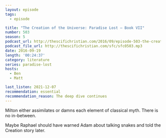 ```yaml
---
layout: episode
tags:
  - episode

title: "The Creation of the Universe: Paradise Lost – Book VII"
number: 503
season: 5
podcast_url: http://thescifichristian.com/2016/09/episode-503-the-creation-of-the-universe-paradise-lost-book-vii/
podcast_file_url: http://thescifichristian.com/sfc/sfc0503.mp3
date: 2016-09-19
length: '00:24:37'
category: literature
series: paradise-lost
hosts:
  - Ben
  - Matt

last_listen: 2021-12-07
recommendation: essential
recommendation_reason: The deep dive continues
---
```


Milton either assimilates or damns each element of classical myth. There is no in-between.

Maybe Raphael should have warned Adam about talking snakes and told the Creation story later.